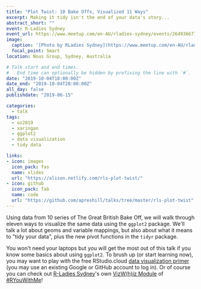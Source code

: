 ```yaml
---
title: "Plot Twist: 10 Bake Offs, Visualized 11 Ways"
excerpt: Making it tidy isn't the end of your data's story...
abstract_short: ""
event: R-Ladies Sydney
event_url: https://www.meetup.com/en-AU/rladies-sydney/events/264936677/
image:
  caption: '[Photo by RLadies Sydney](https://www.meetup.com/en-AU/rladies-sydney/events/264936677/)'
  focal_point: Smart
location: Nous Group, Sydney, Australia

# Talk start and end times.
#   End time can optionally be hidden by prefixing the line with `#`.
date: "2019-10-04T18:00:00Z"
date_end: "2019-10-04T20:00:00Z"
all_day: false
publishdate: "2019-06-15"

categories:
  - talk
tags:
  - oz2019
  - xaringan
  - ggplot2
  - data visualization
  - tidy data

links:
- icon: images
  icon_pack: fas
  name: slides
  url: "https://alison.netlify.com/rls-plot-twist/"
- icon: github
  icon_pack: fab
  name: code
  url: "https://github.com/apreshill/talks/tree/master/rls-plot-twist"
---
```


Using data from 10 series of The Great British Bake Off, we will walk through eleven ways to visualize the same data using the `ggplot2` package. We'll talk a lot about geoms and variable mappings, but also about what it means to "tidy your data", plus the new pivot functions in the `tidyr` package.

You won't need your laptops but you will get the most out of this talk if you know some basics about using `ggplot2`. To brush up (or start learning now), you may want to play with the free RStudio.cloud [data visualization primer](https://rstudio.cloud/learn/primers/3) (you may use an existing Google or GitHub account to log in). Or of course you can check out [R-Ladies Sydney](https://rladiessydney.org/)'s own [VizW(h)iz Module](https://rladiessydney.org/post/2018/12/20/vizwhiz/) of [#RYouWithMe](https://rladiessydney.org/ryouwithme)!
